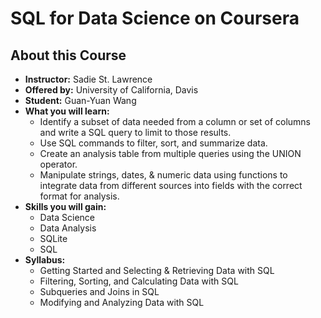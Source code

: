 # SQL for Data Science on Coursera

## About this Course

- **Instructor:** Sadie St. Lawrence
- **Offered by:** University of California, Davis
- **Student:** Guan-Yuan Wang
- **What you will learn:** 
  - Identify a subset of data needed from a column or set of columns and write a SQL query to limit to those results.
  - Use SQL commands to filter, sort, and summarize data.
  - Create an analysis table from multiple queries using the UNION operator.
  - Manipulate strings, dates, & numeric data using functions to integrate data from different sources into fields with the correct format for analysis.
- **Skills you will gain:**
  - Data Science
  - Data Analysis
  - SQLite
  - SQL
- **Syllabus:**
  - Getting Started and Selecting & Retrieving Data with SQL
  - Filtering, Sorting, and Calculating Data with SQL
  - Subqueries and Joins in SQL
  - Modifying and Analyzing Data with SQL
